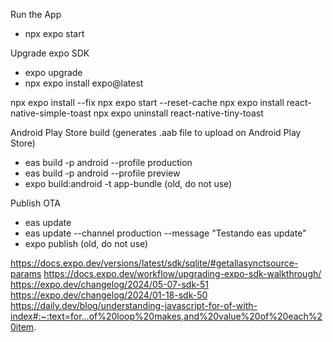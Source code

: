 Run the App
- npx expo start 

Upgrade expo SDK
- expo upgrade
- npx expo install expo@latest

npx expo install --fix
npx expo start --reset-cache
npx expo install react-native-simple-toast
npx expo uninstall react-native-tiny-toast

Android Play Store build (generates .aab file to upload on Android Play Store)
- eas build -p android --profile production
- eas build -p android --profile preview
- expo build:android -t app-bundle (old, do not use)

Publish OTA
- eas update
- eas update --channel production --message "Testando eas update"
- expo publish (old, do not use)



https://docs.expo.dev/versions/latest/sdk/sqlite/#getallasynctsource-params
https://docs.expo.dev/workflow/upgrading-expo-sdk-walkthrough/
https://expo.dev/changelog/2024/05-07-sdk-51
https://expo.dev/changelog/2024/01-18-sdk-50
https://daily.dev/blog/understanding-javascript-for-of-with-index#:~:text=for...of%20loop%20makes,and%20value%20of%20each%20item.




